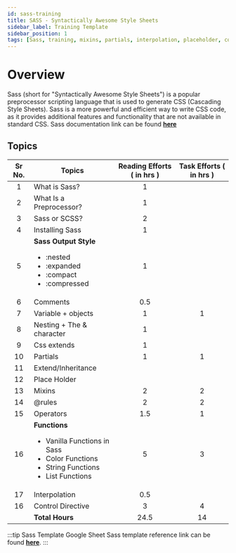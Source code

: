 ```yaml
---
id: sass-training
title: SASS - Syntactically Awesome Style Sheets
sidebar_label: Training Template
sidebar_position: 1
tags: [Sass, training, mixins, partials, interpolation, placeholder, control directive, output style, css extends]
---
```


# Overview

Sass (short for "Syntactically Awesome Style Sheets") is a popular preprocessor scripting language that is used to generate CSS (Cascading Style Sheets). Sass is a more powerful and efficient way to write CSS code, as it provides additional features and functionality that are not available in standard CSS.
Sass documentation link can be found [**here**](https://sass-lang.com/documentation/)

## Topics

Sr No. | Topics | Reading Efforts ( in hrs ) | Task Efforts ( in hrs )
:-: | --- | :-: | :-:
1 | What is Sass? | 1 |
2 | What Is a Preprocessor? | 1 |
3 | Sass or SCSS? | 2 |
4 | Installing Sass | 1 |
5 | **Sass Output Style** <ul><li>:nested</li><li>:expanded</li><li>:compact</li><li>:compressed</li></ul> | 1 |
6 | Comments | 0.5 |
7 | Variable  + objects | 1 | 1 |
8 | Nesting + The & character | 1 |
9 | Css extends | 1 |
10 | Partials | 1 | 1 |
11 | Extend/Inheritance |
12 | Place Holder |
13 | Mixins | 2 | 2 |
14 | @rules | 2 | 2 |
15 | Operators | 1.5 | 1 |
16 | **Functions** <ul><li>Vanilla Functions in Sass</li><li>Color Functions</li><li>String Functions</li><li>List Functions</li></ul> | 5 | 3 |
17 | Interpolation | 0.5 |
16 | Control Directive | 3 | 4 |
| | **Total Hours** | 24.5 | 14

:::tip Sass Template Google Sheet
Sass template reference link can be found [**here**](https://docs.google.com/spreadsheets/d/1y4zRUecedV2ftj6yUoBCiP2MK0VZafBAYzlJ8tht6Es/edit#gid=782361990).
:::